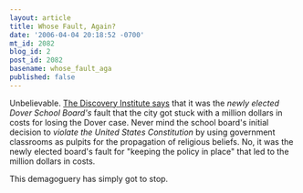 ```yaml
---
layout: article
title: Whose Fault, Again?
date: '2006-04-04 20:18:52 -0700'
mt_id: 2082
blog_id: 2
post_id: 2082
basename: whose_fault_aga
published: false
---
```

Unbelievable. <a href="http://www.evolutionnews.org/2006/04/what_nice_guys_the_are_at_the.html">The Discovery Institute says</a> that it was the <em>newly elected Dover School Board's </em>fault that the city got stuck with a million dollars in costs for losing the Dover case. Never mind the school board's initial decision to <em>violate the United States Constitution </em>by using government classrooms as pulpits for the propagation of religious beliefs. No, it was the newly elected board's fault for "keeping the policy in place" that led to the million dollars in costs.

This demagoguery has simply got to stop.
